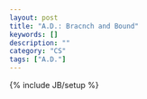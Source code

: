 ```yaml
---
layout: post
title: "A.D.: Bracnch and Bound"
keywords: []
description: ""
category: "CS"
tags: ["A.D."]
---
```

{% include JB/setup %}
